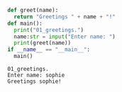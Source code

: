 ```python
def greet(name):
  return "Greetings " + name + "!"
def main():
  print("01_greetings.")
  name:str = input("Enter name: ")
  print(greet(name))
if __name__ == "__main__":
  main()
```

    01_greetings.
    Enter name: sophie
    Greetings sophie!
    
